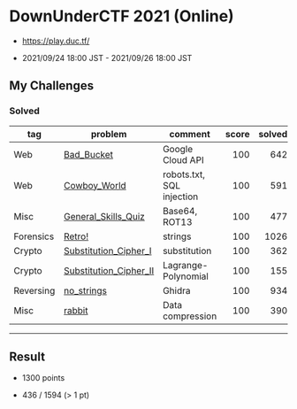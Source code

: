 # DownUnderCTF 2021 (Online)

* https://play.duc.tf/

* 2021/09/24 18:00 JST - 2021/09/26 18:00 JST

## My Challenges

### Solved

| tag       | problem                                          | comment                   | score | solved |
| --------- | ------------------------------------------------ | ------------------------- | ----: | -----: |
| Web       | [Bad_Bucket](Bad_Bucket)                         | Google Cloud API          | 100   | 642    |
| Web       | [Cowboy_World](Cowboy_World)                     | robots.txt, SQL injection | 100   | 591    |
| Misc      | [General_Skills_Quiz](General_Skills_Quiz)       | Base64, ROT13             | 100   | 477    |
| Forensics | [Retro!](Retro)                                  | strings                   | 100   | 1026   |
| Crypto    | [Substitution_Cipher_I](Substitution_Cipher_I)   | substitution              | 100   | 362    |
| Crypto    | [Substitution_Cipher_II](Substitution_Cipher_II) | Lagrange-Polynomial       | 100   | 155    |
| Reversing | [no_strings](no_strings)                         | Ghidra                    | 100   | 934    |
| Misc      | [rabbit](rabbit)                                 | Data compression          | 100   | 390    |

---

## Result

* 1300 points

* 436 / 1594 (> 1 pt)
